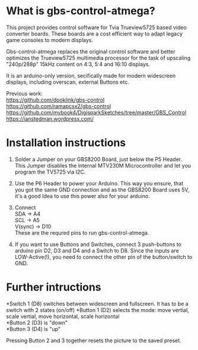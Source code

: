 # What is gbs-control-atmega?

This project provides control software for Tvia Trueview5725 based video converter boards.
These boards are a cost efficient way to adapt legacy game consoles to modern displays.

Gbs-control-atmega replaces the original control software and better optimizes the Trueview5725 multimedia processor for the task of upscaling "240p/288p" 15kHz content on 4:3, 5:4 and 16:10 displays.

It is an arduino-only version, secifically made for modern widescreen displays, including overscan, external Buttons etc.

Previous work:  
https://github.com/dooklink/gbs-control  
https://github.com/ramapcsx2/gbs-control  
https://github.com/mybook4/DigisparkSketches/tree/master/GBS_Control  
https://ianstedman.wordpress.com/  

# Installation instructions

1. Solder a Jumper on your GBS8200 Board, just below the P5 Header. This Jumper disables the internal MTV230M Microcontroller and let you program the TV5725 via I2C.

2. Use the P6 Header to power your Arduino. This way you ensure, that you got the same GND connection and as the GBS8200 Board uses 5V, it's a good Idea to use this power also for your arduino.

3. Connect  
    SDA -> A4  
    SCL -> A5  
    V(sync) -> D10  
These are the requred pins to run gbs-control-atmega.

4. If you want to use Buttons and Switches, connect 3 push-buttons to arduino pin D2, D3 and D4 and a Switch to D8. Since the inputs are LOW-Active(!), you need to connect the other pin of the button/switch to GND.
  
# Further intructions

*Switch 1 (D8) switches between widescreen and fullscreen. It has to be a switch with 2 states (on/off)
*Button 1 (D2) selects the mode: move vertial, scale vertial, move horizontal, scale horizontal  
*Button 2 (D3) is "down"  
*Button 3 (D4) is "up"  
  
Pressing Button 2 and 3 together resets the picture to the saved preset.
